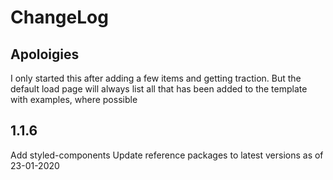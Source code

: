 # ChangeLog

## Apoloigies
I only started this after adding a few items and getting traction. But the default load page will always list all that has been added to the template with examples, where possible

## 1.1.6
Add styled-components
Update reference packages to latest versions as of 23-01-2020